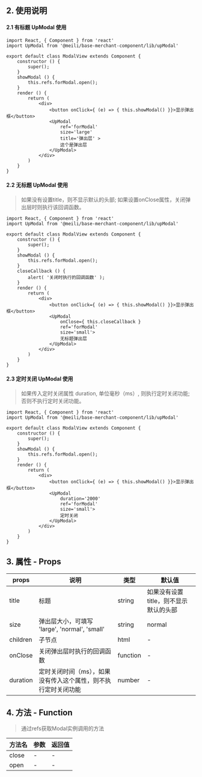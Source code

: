 ## 2. 使用说明
#### 2.1 有标题 UpModal 使用

	import React, { Component } from 'react'
	import UpModal from '@meili/base-merchant-component/lib/upModal'
	
	export default class ModalView extends Component {
		constructor () {
			super();
		}
		showModal () {
			this.refs.forModal.open();
		}
		render () {
			return (
				<div>
					<button onClick={ (e) => { this.showModal() }}>显示弹出框</button>
					<UpModal 
						ref='forModal'
						size='large'				
						title='弹出层' >
						这个是弹出层
					</UpModal>
				</div>
			)
		}
	}

#### 2.2 无标题 UpModal 使用
> 如果没有设置title，则不显示默认的头部; 如果设置onClose属性，关闭弹出层时则执行该回调函数。

	import React, { Component } from 'react'
	import UpModal from '@meili/base-merchant-component/lib/upModal'
	
	export default class ModalView extends Component {
		constructor () {
			super();
		}
		showModal () {
			this.refs.forModal.open();
		}
		closeCallback () {
			alert( '关闭时执行的回调函数' );
		}
		render () {
			return (
				<div>
					<button onClick={ (e) => { this.showModal() }}>显示弹出框</button>
					<UpModal
						onClose={ this.closeCallback } 
						ref='forModal'
						size='small'>
						无标题弹出层
					</UpModal>
				</div>
			)
		}
	}

#### 2.3 定时关闭 UpModal 使用
> 如果传入定时关闭属性 duration, 单位毫秒（ms）, 则执行定时关闭功能; 否则不执行定时关闭功能。

	import React, { Component } from 'react'
	import UpModal from '@meili/base-merchant-component/lib/upModal'
	
	export default class ModalView extends Component {
		constructor () {
			super();
		}
		showModal () {
			this.refs.forModal.open();
		}
		render () {
			return (
				<div>
					<button onClick={ (e) => { this.showModal() }}>显示弹出框</button>
					<UpModal
						duration='2000'
						ref='forModal'
						size='small'>
						定时关闭
					</UpModal>
				</div>
			)
		}
	}
	
## 3. 属性 - Props

| props        | 说明           | 类型         |   默认值       |
| ------------ | ------------- | ------------ | ------------  |
| title        | 标题           | string       | 如果没有设置title，则不显示默认的头部         |
| size          | 弹出层大小，可填写 'large', 'normal', 'small'       | string       | normal    |
| children     | 子节点| html | -   |
| onClose     | 关闭弹出层时执行的回调函数| function | -   |
| duration | 定时关闭时间（ms），如果没有传入这个属性，则不执行定时关闭功能| number | -   |

## 4. 方法 - Function

> 通过refs获取Modal实例调用的方法

| 方法名        | 参数          | 返回值         |
| ------------ | ------------- | ------------ |
| close        | -           | -       |
| open          | -        | -       | 





